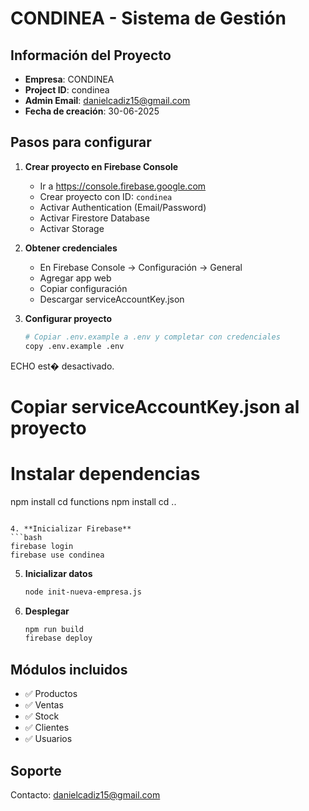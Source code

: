 # CONDINEA - Sistema de Gestión

## Información del Proyecto
- **Empresa**: CONDINEA
- **Project ID**: condinea
- **Admin Email**: danielcadiz15@gmail.com
- **Fecha de creación**: 30-06-2025

## Pasos para configurar

1. **Crear proyecto en Firebase Console**
   - Ir a https://console.firebase.google.com
   - Crear proyecto con ID: `condinea`
   - Activar Authentication (Email/Password)
   - Activar Firestore Database
   - Activar Storage

2. **Obtener credenciales**
   - En Firebase Console → Configuración → General
   - Agregar app web
   - Copiar configuración
   - Descargar serviceAccountKey.json

3. **Configurar proyecto**
   ```bash
   # Copiar .env.example a .env y completar con credenciales
   copy .env.example .env
ECHO est� desactivado.
   # Copiar serviceAccountKey.json al proyecto
   # Instalar dependencias
   npm install
   cd functions
   npm install
   cd ..
   ```

4. **Inicializar Firebase**
   ```bash
   firebase login
   firebase use condinea
   ```

5. **Inicializar datos**
   ```bash
   node init-nueva-empresa.js
   ```

6. **Desplegar**
   ```bash
   npm run build
   firebase deploy
   ```

## Módulos incluidos
- ✅ Productos
- ✅ Ventas
- ✅ Stock
- ✅ Clientes
- ✅ Usuarios

## Soporte
Contacto: danielcadiz15@gmail.com
